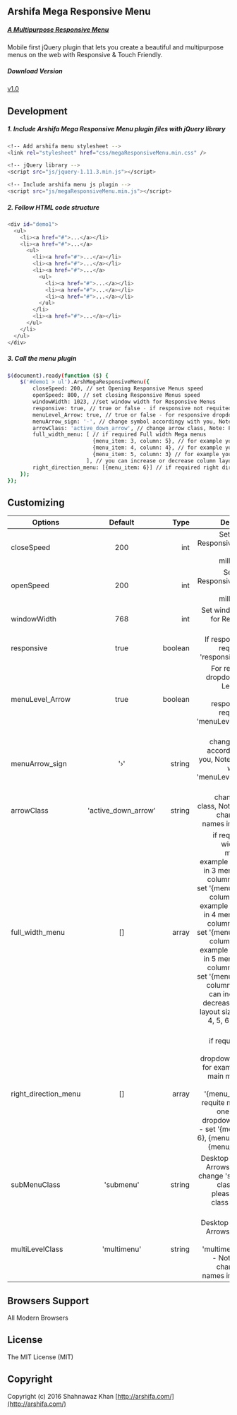 Arshifa Mega Responsive Menu
----

##### [A Multipurpose Responsive Menu](http://arshifa.com/plugins_product/mega-responsive-menu/)
Mobile first jQuery plugin that lets you create a beautiful and multipurpose menus on the web with Responsive & Touch Friendly.

##### Download Version
[v1.0](#)

Development
----

##### 1. Include Arshifa Mega Responsive Menu plugin files with jQuery library

```sh
<!-- Add arshifa menu stylesheet -->
<link rel="stylesheet" href="css/megaResponsiveMenu.min.css" />

<!-- jQuery library -->
<script src="js/jquery-1.11.3.min.js"></script>

<!-- Include arshifa menu js plugin -->
<script src="js/megaResponsiveMenu.min.js"></script>
```

##### 2. Follow HTML code structure
```sh
<div id="demo1">
  <ul>
    <li><a href="#">...</a></li>
    <li><a href="#">...</a>
      <ul>
        <li><a href="#">...</a></li>
        <li><a href="#">...</a></li>
        <li><a href="#">...</a>
          <ul>
            <li><a href="#">...</a></li>
            <li><a href="#">...</a></li>
            <li><a href="#">...</a></li>
          </ul>
        </li>
        <li><a href="#">...</a></li>
      </ul>
    </li>
  </ul>
</div>
```

##### 3. Call the menu plugin
```sh
$(document).ready(function ($) {
    $('#demo1 > ul').ArshMegaResponsiveMenu({
        closeSpeed: 200, // set Opening Responsive Menus speed
        openSpeed: 800, // set closing Responsive Menus speed
        windowWidth: 1023, //set window width for Responsive Menus
        responsive: true, // true or false - if responsive not requited use 'responsive: false'
        menuLevel_Arrow: true, // true or false - for responsive dropdown menu Level arrow symbol
        menuArrow_sign: '-', // change symbol accordingy with you, Note:- do not working if 'menuLevel_Arrow: false'
        arrowClass: 'active_down_arrow', // change arrow class, Note: Please Change Class Names in CSS file
        full_width_menu: [ // if required Full width Mega menus
                           {menu_item: 3, column: 5}, // for example you want in 3 menu level 5 column layout - set '{menu_item: 3, column: 5}'
                           {menu_item: 4, column: 4}, // for example you want in 4 menu level 4 column layout - set '{menu_item: 4, column: 4}'
                           {menu_item: 5, column: 3} // for example you want in 5 menu level 3 column layout - set '{menu_item: 5, column: 3}'
                         ], // you can increase or decrease column layout size 2, 3, 4, 5, 6, 7, 8 and more...
        right_direction_menu: [{menu_item: 6}] // if required right direction dropdown menus, for example - set main menu item number '{menu_item: 6}'
    });
});
```

Customizing
----

| Options | Default | Type | Description |
| ------------- |:-------------:| -----:| -----:|
| closeSpeed | 200 | int | Set Opening Responsive Menus speed in milliseconds |
| openSpeed | 200 | int | Set closing Responsive Menus speed in milliseconds |
| windowWidth | 768 | int | Set window width for Responsive Menus |
| responsive | true | boolean | If responsive not requited use 'responsive: false' |
| menuLevel_Arrow | true | boolean | For responsive dropdown menu Level arrow symbol if responsive not requited use 'menuLevel_Arrow: false' |
| menuArrow_sign | '›' | string | change symbol accordingy with you, Note:- do not working if 'menuLevel_Arrow: false' |
| arrowClass | 'active_down_arrow' | string | change arrow class, Note: Please change class names in CSS file |
| full_width_menu | [] | array | if required Full width Mega menus, for example you want in 3 menu level 5 column layout - set '{menu_item: 3, column: 5}', for example you want in 4 menu level 4 column layout - set '{menu_item: 4, column: 4}', for example you want in 5 menu level 3 column layout - set '{menu_item: 5, column: 3}', you can increase or decrease column layout size 1, 2, 3, 4, 5, 6, 7, 8 and more... |
| right_direction_menu | [] | array | if required right direction dropdown menus, for example - set main menu item number '{menu_item: 6}', requite more than one direction dropdown menus - set '{menu_item: 6}, {menu_item: 7}, {menu_item: 8}' |
| subMenuClass | 'submenu' | string | Desktop Direction Arrows, You can change 'submenu' class - Note: please change class names in CSS file |
| multiLevelClass | 'multimenu' | string | Desktop Direction Arrows, You can change 'multimenu' class - Note: please change class names in CSS file

Browsers Support
----

All Modern Browsers




License
----

The MIT License (MIT) 


Copyright
----

Copyright (c) 2016 Shahnawaz Khan [http://arshifa.com/](http://arshifa.com/)
